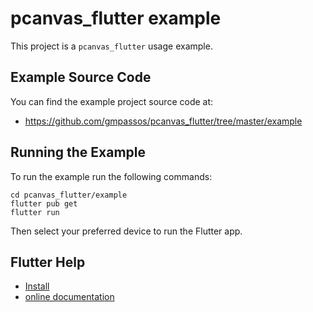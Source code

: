 # pcanvas_flutter example

This project is a `pcanvas_flutter` usage example.

## Example Source Code

You can find the example project source code at:

- https://github.com/gmpassos/pcanvas_flutter/tree/master/example

## Running the Example

To run the example run the following commands:
```shell
cd pcanvas_flutter/example
flutter pub get
flutter run
```

Then select your preferred device to run the Flutter app.

## Flutter Help

- [Install](https://docs.flutter.dev/get-started/install)
- [online documentation](https://docs.flutter.dev/) 
